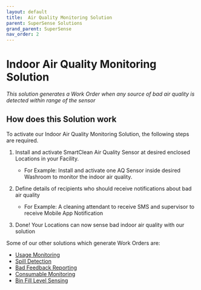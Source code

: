 ```yaml
---
layout: default
title:  Air Quality Monitoring Solution
parent: SuperSense Solutions
grand_parent: SuperSense
nav_order: 2
---
```

# Indoor Air Quality Monitoring Solution
*This solution generates a Work Order when any source of bad air quality is detected within range of the sensor*

## How does this Solution work
To activate our Indoor Air Quality Monitoring Solution, the following steps are required.

1. Install and activate SmartClean Air Quality Sensor at desired enclosed Locations in your Facility.
   - For Example: Install and activate one AQ Sensor inside desired Washroom to monitor the indoor air quality.
   
2. Define details of recipients who should receive notifications about bad air quality
   - For Example: A cleaning attendant to receive SMS and supervisor to receive Mobile App Notification

3. Done! Your Locations can now sense bad indoor air quality with our solution

Some of our other solutions which generate Work Orders are:
- [Usage Monitoring](/vcs_pc.html)
- [Spill Detection](/vcs_wd.html)
- [Bad Feedback Reporting](/vcs_fd.html)
- [Consumable Monitoring](/vcs_cmd.html)
- [Bin Fill Level Sensing](/vcs_bin.html)